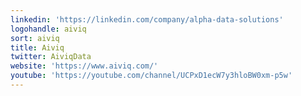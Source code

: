 ```yaml
---
linkedin: 'https://linkedin.com/company/alpha-data-solutions'
logohandle: aiviq
sort: aiviq
title: Aiviq
twitter: AiviqData
website: 'https://www.aiviq.com/'
youtube: 'https://youtube.com/channel/UCPxD1ecW7y3hloBW0xm-p5w'
---
```

